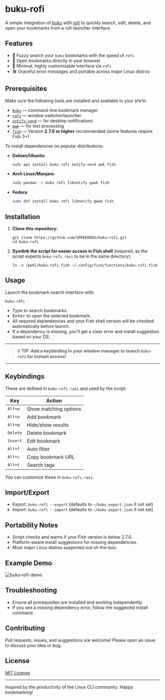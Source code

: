 # buku-rofi

A simple integration of [buku](https://github.com/jarun/buku) with [rofi](https://github.com/davatorium/rofi) to quickly search, edit, delete, and open your bookmarks from a rofi launcher interface.

## Features

- 🚀 Fuzzy search your `buku` bookmarks with the speed of `rofi`
- 🔗 Open bookmarks directly in your browser
- 🎨 Minimal, highly customizable interface via `rofi`
- 🛠️ Graceful error messages and portable across major Linux distros

## Prerequisites

Make sure the following tools are installed and available in your `$PATH`:

- [`buku`](https://github.com/jarun/buku) — command-line bookmark manager
- [`rofi`](https://github.com/davatorium/rofi) — window switcher/launcher
- [`notify-send`](https://man7.org/linux/man-pages/man1/notify-send.1.html) — for desktop notifications
- [`awk`](https://www.gnu.org/software/gawk/) — for text processing
- [`fish`](https://fishshell.com/) — Version **2.7.0 or higher** recommended (some features require Fish 3+)

To install dependencies on popular distributions:

- **Debian/Ubuntu**:
  ```sh
  sudo apt install buku rofi notify-send awk fish
  ```
- **Arch Linux/Manjaro**:
  ```sh
  sudo pacman -S buku rofi libnotify gawk fish
  ```
- **Fedora**:
  ```sh
  sudo dnf install buku rofi libnotify gawk fish
  ```

## Installation

1. **Clone this repository:**
   ```fish
   git clone https://github.com/SPREEKDOS/buku-rofi.git
   cd buku-rofi
   ```

2. **Symlink the script for easier access in Fish shell** (required, as the script expects `buku-rofi.rasi` to be in the same directory):
   ```fish
   ln -s (pwd)/buku-rofi.fish ~/.config/fish/functions/buku-rofi.fish
   ```

## Usage

Launch the bookmark search interface with:

```fish
buku-rofi
```

- Type to search bookmarks.
- <kbd>Enter</kbd> to open the selected bookmark.
- All required dependencies and your Fish shell version will be checked automatically before launch.
- If a dependency is missing, you'll get a clear error and install suggestion based on your OS.

---

> **💡 TIP: Add a keybinding in your window manager to launch `buku-rofi` for instant access!**

---

## Keybindings

These are defined in `buku-rofi.rasi` and used by the script:

| Key                | Action                      |
|--------------------|----------------------------|
| <kbd>Alt+w</kbd>   | Show matching options      |
| <kbd>Alt+a</kbd>   | Add bookmark               |
| <kbd>Alt+q</kbd>   | Hide/show results          |
| <kbd>Delete</kbd>  | Delete bookmark            |
| <kbd>Insert</kbd>  | Edit bookmark              |
| <kbd>Alt+f</kbd>   | Auto filter                |
| <kbd>Alt+c</kbd>   | Copy bookmark URL          |
| <kbd>Alt+t</kbd>   | Search tags                |

You can customize these in `buku-rofi.rasi`.

## Import/Export

- Export: `buku-rofi --export` (defaults to `~/buku_export.json` if not set)
- Import: `buku-rofi --import` (defaults to `~/buku_export.json` if not set)

## Portability Notes

- Script checks and warns if your Fish version is below 2.7.0.
- Platform-aware install suggestions for missing dependencies.
- Most major Linux distros supported out-of-the-box.

## Example Demo

![buku-rofi-demo](docs/demo.gif)

## Troubleshooting

- Ensure all prerequisites are installed and working independently.
- If you see a missing dependency error, follow the suggested install command.

## Contributing

Pull requests, issues, and suggestions are welcome! Please open an issue to discuss your idea or bug.

## License

[MIT License](LICENSE)

---

Inspired by the productivity of the Linux CLI community. Happy bookmarking!
